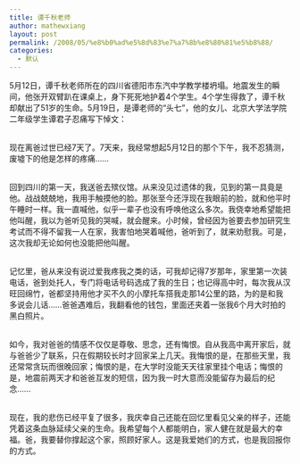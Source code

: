 ```yaml
---
title: 谭千秋老师
author: mathewxiang
layout: post
permalink: /2008/05/%e8%b0%ad%e5%8d%83%e7%a7%8b%e8%80%81%e5%b8%88/
categories:
  - 默认
---
```

5月12日，谭千秋老师所在的四川省德阳市东汽中学教学楼坍塌。地震发生的瞬间，他张开双臂趴在课桌上，身下死死地护着4个学生。4个学生得救了，谭千秋却献出了51岁的生命。5月19日，是谭老师的“头七”，他的女儿、北京大学法学院二年级学生谭君子忍痛写下悼文：

     
现在离爸过世已经7天了。7天来，我经常想起5月12日的那个下午，我不忍猜测，废墟下的他是怎样的疼痛……

     
回到四川的第一天，我送爸去殡仪馆。从来没见过遗体的我，见到的第一具竟是他。战战兢兢地，我用手触摸他的脸。那张至今还浮现在我眼前的脸，就和他平时午睡时一样。我一直喊他，似乎一辈子也没有呼唤他这么多次。我侥幸地希望能把他叫醒，我以为爸听见我的哭喊，就会醒来。小时候，曾经因为爸要去参加研究生考试而不得不留我一人在家，我害怕地哭着喊他，爸听到了，就来劝慰我。可是，这次我却无论如何也没能把他叫醒。

     
记忆里，爸从来没有说过爱我疼我之类的话，可我却记得7岁那年，家里第一次装电话，爸到处托人，专门将电话号码选成了我的生日；也记得高中时，每次我从汉旺回绵竹，爸都坚持用他才买不久的小摩托车搭我走那14公里的路，为的是和我多说会儿话……爸爸遇难后，我翻看他的钱包，里面还夹着一张我6个月大时拍的黑白照片。

     
如今，我对爸爸的情感不仅仅是尊敬、思念，还有悔恨。自从我高中离开家后，就与爸爸少了联系，只在假期较长时才回家呆上几天。我悔恨的是，在那些天里，我还常常贪玩而很晚回家；悔恨的是，在大学时没能天天往家里挂个电话；悔恨的是，地震前两天才和爸爸互发的短信，因为我一时大意而没能留存为最后的纪念……

     
现在，我的悲伤已经平复了很多，我庆幸自己还能在回忆里看见父亲的样子，还能凭着这条血脉延续父亲的生命。我希望每个人都能明白，家人健在就是最大的幸福。爸，我要替你撑起这个家，照顾好家人。这是我爱她们的方式，也是我回报你的方式。